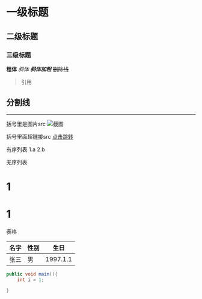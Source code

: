 # 一级标题
## 二级标题
### 三级标题

**粗体**
*斜体*
***斜体加粗***
~~删除线~~

> 引用

分割线
---
***

括号里是图片src
![截图](https://avatars.githubusercontent.com/u/74522405?s=460&v=4)

括号里面超链接src
[点击跳转](https://github.com/Rambo-Shen)

有序列表
1.a
2.b

无序列表
# 1
# 1

表格

名字|性别|生日
--|--|--
张三|男|1997.1.1

```java
public void main(){
    int i = 1;

}
```